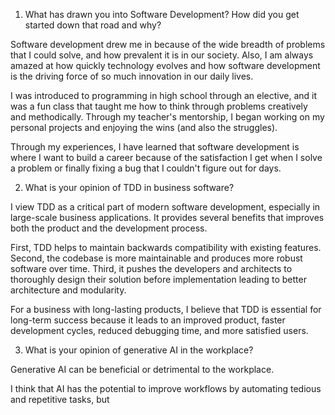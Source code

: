 
1. What has drawn you into Software Development? How did you get started down that road and why?

Software development drew me in because of the wide breadth of problems that I could solve, and how prevalent it is in our society. Also, I am always amazed at how quickly technology evolves and how software development is the driving force of so much innovation in our daily lives.

I was introduced to programming in high school through an elective, and it was a fun class that taught me how to think through problems creatively and methodically. Through my teacher's mentorship, I began working on my personal projects and enjoying the wins (and also the struggles).

Through my experiences, I have learned that software development is where I want to build a career because of the satisfaction I get when I solve a problem or finally fixing a bug that I couldn't figure out for days.


2. What is your opinion of TDD in business software?

I view TDD as a critical part of modern software development, especially in large-scale business applications. It provides several benefits that improves both the product and the development process.

First, TDD helps to maintain backwards compatibility with existing features. Second, the codebase is more maintainable and produces more robust software over time. Third, it pushes the developers and architects to thoroughly design their solution before implementation leading to better architecture and modularity.

For a business with long-lasting products, I believe that TDD is essential for long-term success because it leads to an improved product, faster development cycles, reduced debugging time, and more satisfied users.

3. What is your opinion of generative AI in the workplace?

Generative AI can be beneficial or detrimental to the workplace.

I think that AI has the potential to improve workflows by automating tedious and repetitive tasks, but 